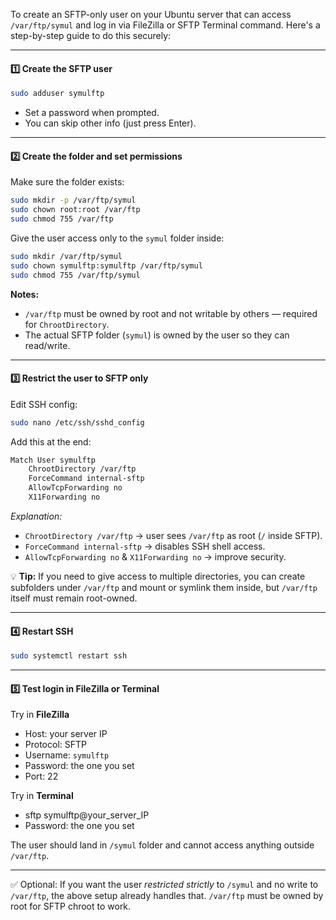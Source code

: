 To create an SFTP-only user on your Ubuntu server that can access `/var/ftp/symul` and log in via FileZilla or SFTP Terminal command. Here's a step-by-step guide to do this securely:

---

#### 1️⃣ Create the SFTP user

```bash
sudo adduser symulftp
```
- Set a password when prompted.
- You can skip other info (just press Enter).

---

#### 2️⃣ Create the folder and set permissions
Make sure the folder exists:

```bash
sudo mkdir -p /var/ftp/symul
sudo chown root:root /var/ftp
sudo chmod 755 /var/ftp
```
Give the user access only to the `symul` folder inside:

```bash
sudo mkdir /var/ftp/symul
sudo chown symulftp:symulftp /var/ftp/symul
sudo chmod 755 /var/ftp/symul
```
**Notes:**

- `/var/ftp` must be owned by root and not writable by others — required for `ChrootDirectory`.
- The actual SFTP folder (`symul`) is owned by the user so they can read/write.

---

#### 3️⃣ Restrict the user to SFTP only
Edit SSH config:

```bash
sudo nano /etc/ssh/sshd_config
```
Add this at the end:

```bash
Match User symulftp
    ChrootDirectory /var/ftp
    ForceCommand internal-sftp
    AllowTcpForwarding no
    X11Forwarding no
```
*Explanation:*
- `ChrootDirectory /var/ftp` → user sees `/var/ftp` as root (`/` inside SFTP).
- `ForceCommand internal-sftp` → disables SSH shell access.
- `AllowTcpForwarding no` & `X11Forwarding no` → improve security.

💡 **Tip:** If you need to give access to multiple directories, you can create subfolders under `/var/ftp` and mount or symlink them inside, but `/var/ftp` itself must remain root-owned.

---

#### 4️⃣ Restart SSH

```bash
sudo systemctl restart ssh
```

---

#### 5️⃣ Test login in FileZilla or Terminal
Try in **FileZilla**
- Host: your server IP
- Protocol: SFTP
- Username: `symulftp`
- Password: the one you set
- Port: 22

Try in **Terminal**
- sftp symulftp@your_server_IP
- Password: the one you set


The user should land in `/symul` folder and cannot access anything outside `/var/ftp`.

---

✅ Optional: If you want the user *restricted strictly* to `/symul` and no write to `/var/ftp`, the above setup already handles that. `/var/ftp` must be owned by root for SFTP chroot to work.
